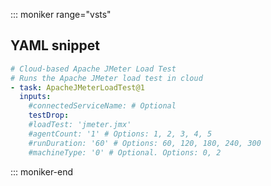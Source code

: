 ::: moniker range="vsts"

## YAML snippet

```YAML
# Cloud-based Apache JMeter Load Test
# Runs the Apache JMeter load test in cloud
- task: ApacheJMeterLoadTest@1
  inputs:
    #connectedServiceName: # Optional
    testDrop: 
    #loadTest: 'jmeter.jmx' 
    #agentCount: '1' # Options: 1, 2, 3, 4, 5
    #runDuration: '60' # Options: 60, 120, 180, 240, 300
    #machineType: '0' # Optional. Options: 0, 2
```

::: moniker-end